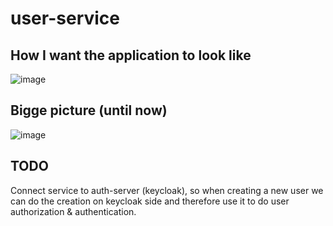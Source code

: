 # user-service

## How I want the application to look like
![image](https://user-images.githubusercontent.com/19540700/221129111-4b44dc98-c3ed-4ce3-8548-0e8470ad99ce.png)

## Bigge picture (until now)
![image](https://user-images.githubusercontent.com/19540700/221129426-645fef18-e19d-4d5c-8753-0d5a40e98216.png)


## TODO
Connect service to auth-server (keycloak), so when creating a new user we can do the creation on keycloak side and 
therefore use it to do user authorization & authentication.
